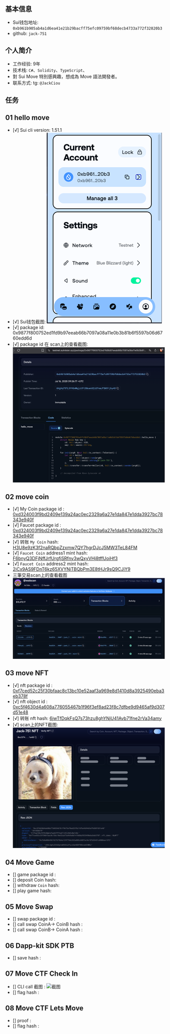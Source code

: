 ## 基本信息
- Sui钱包地址: `0xb961b905ab4a1d6ea41e21b29bacff75efc09759bf68decb4733a772f32820b3`
- github: `jack-751`

## 个人简介
- 工作经验: 9年
- 技术栈: `C#`、`Solidity`、`TypeScript`、 
- 對 Sui Move 特別感興趣，想成為 Move 語法開發者。
- 联系方式: tg: `@JackCiou` 

## 任务

##   01 hello move  
- [√] Sui cli version: 1.51.1
- [√] Sui钱包截图: ![Sui钱包截图](./images/suiwallet.png)
- [√] package id: 0x9877f800752ed1fd9b97eeab66b7097a08a11e0b3b81b6f5597b06d6760edd6d
- [√] package id 在 scan上的查看截图:![Scan截图](./images/task1.png)

##   02 move coin
- [√] My Coin package id : [0xd324003f9bd2409e139a24ac0ec2329a6a27e1da847e1dda3927bc78343e940f](https://suivision.xyz/package/0xd324003f9bd2409e139a24ac0ec2329a6a27e1da847e1dda3927bc78343e940f)
- [√] Faucet package id : [0xd324003f9bd2409e139a24ac0ec2329a6a27e1da847e1dda3927bc78343e940f](https://suivision.xyz/package/0xd324003f9bd2409e139a24ac0ec2329a6a27e1da847e1dda3927bc78343e940f)
- [√] 转账 `My Coin` hash: [H3U8e9zK3f2naRQbpZzxmw7QY7hgrDJcJ5MW3TeL84FM](https://suivision.xyz/txblock/H3U8e9zK3f2naRQbpZzxmw7QY7hgrDJcJ5MW3TeL84FM)
- [√] `Faucet Coin` address1 mint hash: [F6bnyQ3DFjNffJrfUrgfjSRfnv3wQxyVHj8tffUoiHf3](https://suivision.xyz/txblock/F6bnyQ3DFjNffJrfUrgfjSRfnv3wQxyVHj8tffUoiHf3)
- [√] `Faucet Coin` address2 mint hash: [2iCx9AS9FDnT6kz65XVYNiTBQbPm3E8tHJr9sQ9CJiY9](https://suivision.xyz/txblock/2iCx9AS9FDnT6kz65XVYNiTBQbPm3E8tHJr9sQ9CJiY9)
- 三筆交易scan上的查看截图![Scan截图](./images/task2.png)


##   03 move NFT
- [√] nft package id : [0xf7ced52c25f30bfaac8c13bc10e52aaf3a969e8d1410d8a3925490eba3eb378f](https://suivision.xyz/package/0xf7ced52c25f30bfaac8c13bc10e52aaf3a969e8d1410d8a3925490eba3eb378f)
- [√] nft object id : [0xc5f4630d4a608a776055467b1f96f3ef8ad23f8c7dfbe9d9465af9d307d51e48](https://suivision.xyz/object/0xc5f4630d4a608a776055467b1f96f3ef8ad23f8c7dfbe9d9465af9d307d51e48)
- [√] 转账 nft  hash: [6jwTfDqkFsQ7s73hzu8ghYNjU41Avb71fne2rVa34amy](https://suivision.xyz/txblock/6jwTfDqkFsQ7s73hzu8ghYNjU41Avb71fne2rVa34amy)
- [√] scan上的NFT截图:![Scan截图](./images/task3.png)

##   04 Move Game
- [] game package id :
- [] deposit Coin hash:
- [] withdraw `Coin` hash:
- [] play game hash:

##   05 Move Swap
- [] swap package id :
- [] call swap CoinA-> CoinB  hash :
- [] call swap CoinB-> CoinA  hash :

##   06 Dapp-kit SDK PTB
- [] save hash :

##   07 Move CTF Check In
- [] CLI call 截图 : ![截图](./images/你的图片地址)
- [] flag hash :

##   08 Move CTF Lets Move
- [] proof : 
- [] flag hash :

